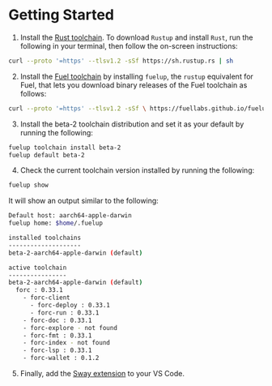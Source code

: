 # Getting Started

1. Install the [Rust toolchain](https://www.rust-lang.org/tools/install). To download `Rustup` and install `Rust`, run the following in your terminal, then follow the on-screen instructions:

```bash
curl --proto '=https' --tlsv1.2 -sSf https://sh.rustup.rs | sh
```

2. Install the [Fuel toolchain](https://github.com/FuelLabs/fuelup) by installing `fuelup`, the `rustup` equivalent for Fuel, that lets you download binary releases of the Fuel toolchain as follows:

```bash
curl --proto '=https' --tlsv1.2 -sSf \ https://fuellabs.github.io/fuelup/fuelup-init.sh | sh
```

3. Install the beta-2 toolchain distribution and set it as your default by running the following:

```bash
fuelup toolchain install beta-2
fuelup default beta-2
```

4. Check the current toolchain version installed by running the following:

```bash
fuelup show
```

It will show an output similar to the following:

```bash
Default host: aarch64-apple-darwin
fuelup home: $home/.fuelup

installed toolchains
--------------------
beta-2-aarch64-apple-darwin (default)

active toolchain
----------------
beta-2-aarch64-apple-darwin (default)
  forc : 0.33.1
    - forc-client
      - forc-deploy : 0.33.1
      - forc-run : 0.33.1
    - forc-doc : 0.33.1
    - forc-explore - not found
    - forc-fmt : 0.33.1
    - forc-index - not found
    - forc-lsp : 0.33.1
    - forc-wallet : 0.1.2
```

5. Finally, add the [Sway extension](https://marketplace.visualstudio.com/items?itemName=FuelLabs.sway-vscode-plugin) to your VS Code.